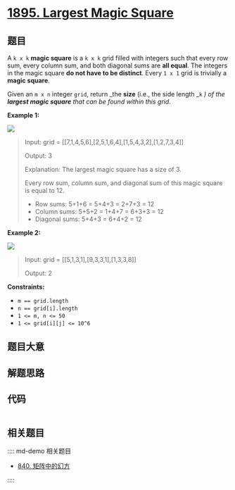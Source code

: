 # [1895. Largest Magic Square](https://leetcode.com/problems/largest-magic-square/)

## 题目

A `k x k` **magic square** is a `k x k` grid filled with integers such that
every row sum, every column sum, and both diagonal sums are **all equal**. The
integers in the magic square **do not have to be distinct**. Every `1 x 1`
grid is trivially a **magic square**.

Given an `m x n` integer `grid`, return _the **size** (i.e., the side length
_`k` _) of the **largest magic square** that can be found within this grid_.

**Example 1:**

![](https://assets.leetcode.com/uploads/2021/05/29/magicsquare-grid.jpg)

> Input: grid = [[7,1,4,5,6],[2,5,1,6,4],[1,5,4,3,2],[1,2,7,3,4]]
>
> Output: 3
>
> Explanation: The largest magic square has a size of 3.
>
> Every row sum, column sum, and diagonal sum of this magic square is equal to 12.
>
> - Row sums: 5+1+6 = 5+4+3 = 2+7+3 = 12
> - Column sums: 5+5+2 = 1+4+7 = 6+3+3 = 12
> - Diagonal sums: 5+4+3 = 6+4+2 = 12

**Example 2:**

![](https://assets.leetcode.com/uploads/2021/05/29/magicsquare2-grid.jpg)

> Input: grid = [[5,1,3,1],[9,3,3,1],[1,3,3,8]]
>
> Output: 2

**Constraints:**

- `m == grid.length`
- `n == grid[i].length`
- `1 <= m, n <= 50`
- `1 <= grid[i][j] <= 10^6`

## 题目大意

## 解题思路

## 代码

```javascript

```

## 相关题目

:::: md-demo 相关题目

- [840. 矩阵中的幻方](https://leetcode.com/problems/magic-squares-in-grid)

::::
